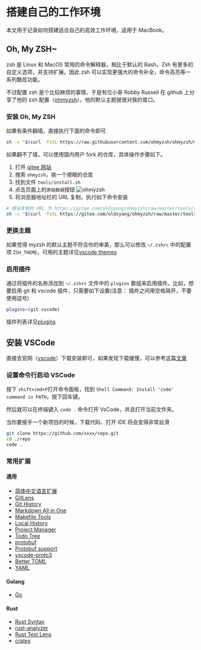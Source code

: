 # 搭建自己的工作环境


本文用于记录如何搭建适合自己的高效工作环境，适用于 MacBook。

## Oh, My ZSH~

zsh 是 Linux 和 MacOS 常用的命令解释器，相比于默认的 Bash，Zsh 有更多的自定义选项，并支持扩展。因此 zsh 可以实现更强大的命令补全，命令高亮等一系列酷炫功能。

不过配置 zsh 是个比较麻烦的事情，于是有位小哥 Robby Russell 在 github 上分享了他的 zsh 配置（[ohmyzsh](https://github.com/ohmyzsh/ohmyzsh)）。他的默认主题就很对我的胃口。

### 安装 Oh, My ZSH

如果有条件翻墙，直接执行下面的命令即可

```bash
sh -c "$(curl -fsSL https://raw.githubusercontent.com/ohmyzsh/ohmyzsh/master/tools/install.sh)"
```

如果翻不了墙，可以使用国内用户 fork 的仓库，具体操作步骤如下。

1. 打开 [gitee 网站](https://gitee.com/explore)
2. 搜索 `ohmyzsh`，挑一个顺眼的仓库
3. 找到文件 `tools/install.sh`
4. 点击页面上的`原始数据`按钮
    ![ohmyzsh](/fufeng/images/ohmyzsh_install.png)
5. 将浏览器地址栏的 URL 复制，执行如下命令安装
```bash
# 假设复制的 URL 为 https://gitee.com/oldsyang/ohmyzsh/raw/master/tools/install.sh
sh -c "$(curl -fsSL https://gitee.com/oldsyang/ohmyzsh/raw/master/tools/install.sh)"
```

### 更换主题

如果觉得 myzsh 的默认主题不符合你的审美，那么可以修改 `~/.zshrc` 中的配置项 `ZSH_THEME`，可用的主题详见[vscode themes](https://github.com/ohmyzsh/ohmyzsh/wiki/Themes)

### 启用插件

通过将插件的名称添加到 `~/.zshrc` 文件中的 `plugins` 数组来启用插件。比如，想要启用 git 和 vscode 插件，只需要如下设置(注意： 插件之间用空格隔开，不要使用逗号)
```bash
plugins=(git vscode)
```
插件列表详见[plugins](https://github.com/ohmyzsh/ohmyzsh/wiki/Plugins)

## 安装 VSCode

直接去官网（[vscode](https://code.visualstudio.com/)）下载安装即可，如果发现下载缓慢，可以参考这篇[文章](https://zhuanlan.zhihu.com/p/112215618)

### 设置命令行启动 VSCode

按下 `shift+cmd+P`打开命令面板，找到 `Shell Command: Install 'code' command in PATH`，按下回车键。

然后就可以在终端键入 `code .` 命令打开 VsCode，并且打开当前文件夹。

当你要接手一个新项目的时候，下载代码、打开 IDE 将会变得非常丝滑
```bash
git clone https://github.com/xxxx/repo.git
cd ./repo
code .
```

### 常用扩展

#### 通用
* [简体中文语言扩展](https://marketplace.visualstudio.com/items?itemName=MS-CEINTL.vscode-language-pack-zh-hans)
* [GitLens](https://marketplace.visualstudio.com/items?itemName=eamodio.gitlens)
* [Git History](https://marketplace.visualstudio.com/items?itemName=donjayamanne.githistory)
* [Markdown All in One](https://marketplace.visualstudio.com/items?itemName=yzhang.markdown-all-in-one)
* [Makefile Tools](https://marketplace.visualstudio.com/items?itemName=ms-vscode.makefile-tools)
* [Local History](https://marketplace.visualstudio.com/items?itemName=xyz.local-history)
* [Project Manager](https://marketplace.visualstudio.com/items?itemName=alefragnani.project-manager)
* [Todo Tree](https://marketplace.visualstudio.com/items?itemName=Gruntfuggly.todo-tree)
* [protobuf](https://marketplace.visualstudio.com/items?itemName=kangping.protobuf)
* [Protobuf support](https://marketplace.visualstudio.com/items?itemName=peterj.proto)
* [vscode-proto3](https://marketplace.visualstudio.com/items?itemName=zxh404.vscode-proto3)
* [Better TOML](https://marketplace.visualstudio.com/items?itemName=bungcip.better-toml)
* [YAML](https://marketplace.visualstudio.com/items?itemName=redhat.vscode-yaml)

#### Golang
* [Go](https://marketplace.visualstudio.com/items?itemName=golang.Go)

#### Rust
* [Rust Syntax](https://marketplace.visualstudio.com/items?itemName=dustypomerleau.rust-syntax)
* [rust-analyzer](https://marketplace.visualstudio.com/items?itemName=rust-lang.rust-analyzer)
* [Rust Test Lens](https://marketplace.visualstudio.com/items?itemName=hdevalke.rust-test-lens)
* [crates](https://marketplace.visualstudio.com/items?itemName=serayuzgur.crates)

